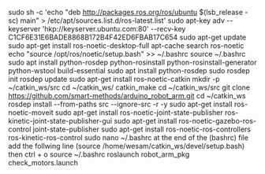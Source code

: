 sudo sh -c 'echo "deb http://packages.ros.org/ros/ubuntu $(lsb_release -sc) main" > /etc/apt/sources.list.d/ros-latest.list'
sudo apt-key adv --keyserver 'hkp://keyserver.ubuntu.com:80' --recv-key C1CF6E31E6BADE8868B172B4F42ED6FBAB17C654
sudo apt-get update
sudo apt-get install ros-noetic-desktop-full
apt-cache search ros-noetic
echo "source /opt/ros/noetic/setup.bash" >> ~/.bashrc
source ~/.bashrc
sudo apt install python-rosdep python-rosinstall python-rosinstall-generator python-wstool build-essential
sudo apt install python-rosdep
sudo rosdep init
rosdep update
sudo apt-get install ros-noetic-catkin
mkdir -p ~/catkin_ws/src
cd ~/catkin_ws/
catkin_make
cd ~/catkin_ws/src
git clone https://github.com/smart-methods/arduino_robot_arm.git 
cd ~/catkin_ws
rosdep install --from-paths src --ignore-src -r -y
sudo apt-get install ros-noetic-moveit
sudo apt-get install ros-noetic-joint-state-publisher ros-kinetic-joint-state-publisher-gui
sudo apt-get install ros-noetic-gazebo-ros-control joint-state-publisher
sudo apt-get install ros-noetic-ros-controllers ros-kinetic-ros-control
sudo nano ~/.bashrc
at the end of the (bashrc) file add the follwing line
(source /home/wesam/catkin_ws/devel/setup.bash)
then 
ctrl + o
source ~/.bashrc
roslaunch robot_arm_pkg check_motors.launch
